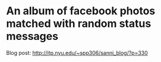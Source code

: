 An album of facebook photos matched with random status messages 
===================

Blog post: http://itp.nyu.edu/~spp306/sanni_blog/?p=330
